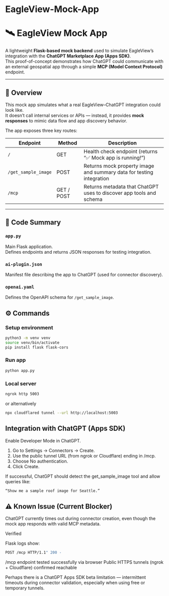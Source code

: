# EagleView-Mock-App

# 🛰️ EagleView Mock App

A lightweight **Flask-based mock backend** used to simulate EagleView’s integration with the **ChatGPT Marketplace App (Apps SDK)**.  
This proof-of-concept demonstrates how ChatGPT could communicate with an external geospatial app through a simple **MCP (Model Context Protocol)** endpoint.

---

## 📘 Overview

This mock app simulates what a real EagleView–ChatGPT integration could look like.  
It doesn’t call internal services or APIs — instead, it provides **mock responses** to mimic data flow and app discovery behavior.

The app exposes three key routes:

| Endpoint | Method | Description |
|-----------|---------|-------------|
| `/` | GET | Health check endpoint (returns “✅ Mock app is running!”) |
| `/get_sample_image` | POST | Returns mock property image and summary data for testing integration |
| `/mcp` | GET / POST | Returns metadata that ChatGPT uses to discover app tools and schema |

---

## 🧠 Code Summary

### `app.py`
Main Flask application.  
Defines endpoints and returns JSON responses for testing integration. 

### `ai-plugin.json`
Manifest file describing the app to ChatGPT (used for connector discovery).

### `openai.yaml`
Defines the OpenAPI schema for `/get_sample_image`.

## ⚙️ Commands

### Setup environment
```bash
python3 -m venv venv
source venv/bin/activate
pip install flask flask-cors
```

### Run app 
```bash
python app.py
```

### Local server
``` bash
ngrok http 5003
```
or alternatively
``` bash
npx cloudflared tunnel --url http://localhost:5003
```

## Integration with ChatGPT (Apps SDK)

Enable Developer Mode in ChatGPT.
1. Go to Settings → Connectors → Create.
2. Use the public tunnel URL (from ngrok or Cloudflare) ending in /mcp.
3. Choose No authentication.
4. Click Create.

If successful, ChatGPT should detect the get_sample_image tool and allow queries like:
```bash
“Show me a sample roof image for Seattle.”
```

## ⚠️ Known Issue (Current Blocker)

ChatGPT currently times out during connector creation, even though the mock app responds with valid MCP metadata.

Verified

Flask logs show:
``` bash
POST /mcp HTTP/1.1" 200 -
```
/mcp endpoint tested successfully via browser
Public HTTPS tunnels (ngrok + Cloudflare) confirmed reachable

Perhaps there is a ChatGPT Apps SDK beta limitation — intermittent timeouts during connector validation, especially when using free or temporary tunnels.
